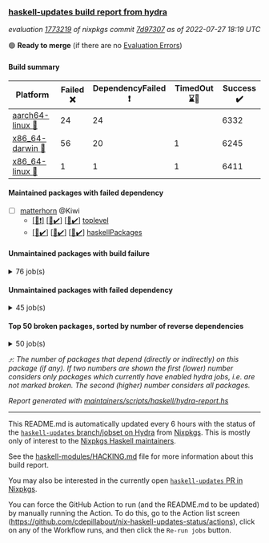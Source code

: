 ### [haskell-updates build report from hydra](https://hydra.nixos.org/jobset/nixpkgs/haskell-updates)
*evaluation [1773219](https://hydra.nixos.org/eval/1773219) of nixpkgs commit [7d97307](https://github.com/NixOS/nixpkgs/commits/7d9730733f8258d430372f41565c4cf49648fd03) as of 2022-07-27 18:19 UTC*

:green_circle: **Ready to merge** (if there are no [Evaluation Errors](https://hydra.nixos.org/jobset/nixpkgs/haskell-updates))

#### Build summary

 | Platform | Failed :x: | DependencyFailed :heavy_exclamation_mark: | TimedOut :hourglass::no_entry_sign: | Success :heavy_check_mark: | 
 | --- | --- | --- | --- | --- | 
 | [aarch64-linux :iphone:](https://hydra.nixos.org/eval/1773219?filter=.aarch64-linux) | 24 | 24 |  | 6332 | 
 | [x86_64-darwin :apple:](https://hydra.nixos.org/eval/1773219?filter=.x86_64-darwin) | 56 | 20 | 1 | 6245 | 
 | [x86_64-linux :penguin:](https://hydra.nixos.org/eval/1773219?filter=.x86_64-linux) | 1 | 1 | 1 | 6411 | 
#### Maintained packages with failed dependency
- [ ] [matterhorn](https://hydra.nixos.org/eval/1773219?filter=matterhorn) @Kiwi
  - [[:iphone::heavy_exclamation_mark:]](https://hydra.nixos.org/build/185254649) [[:apple::heavy_check_mark:]](https://hydra.nixos.org/build/185253711) [[:penguin::heavy_check_mark:]](https://hydra.nixos.org/build/185256223) [toplevel](https://hydra.nixos.org/eval/1773219?filter=matterhorn)
  - [[:iphone::heavy_check_mark:]](https://hydra.nixos.org/build/185255685) [[:apple::heavy_check_mark:]](https://hydra.nixos.org/build/185254400) [[:penguin::heavy_check_mark:]](https://hydra.nixos.org/build/185250543) [haskellPackages](https://hydra.nixos.org/eval/1773219?filter=haskellPackages.matterhorn)
#### Unmaintained packages with build failure
<details><summary>76 job(s) </summary>

- [ ] [[:iphone::heavy_check_mark:]](https://hydra.nixos.org/build/185258173) [[:apple::x:]](https://hydra.nixos.org/build/185250400) [[:penguin::heavy_check_mark:]](https://hydra.nixos.org/build/185250533) [haskellPackages.di-core](https://hydra.nixos.org/eval/1773219?filter=haskellPackages.di-core)  :arrow_heading_up: 8 | 11
- [ ] [[:iphone::x:]](https://hydra.nixos.org/build/185247164) [[:apple::heavy_check_mark:]](https://hydra.nixos.org/build/185253077) [[:penguin::heavy_check_mark:]](https://hydra.nixos.org/build/185248355) [haskellPackages.OrderedBits](https://hydra.nixos.org/eval/1773219?filter=haskellPackages.OrderedBits)  :arrow_heading_up: 5 | 36
- [ ] [[:iphone::heavy_check_mark:]](https://hydra.nixos.org/build/185253497) [[:apple::x:]](https://hydra.nixos.org/build/185254042) [[:penguin::heavy_check_mark:]](https://hydra.nixos.org/build/185247890) [haskellPackages.zip](https://hydra.nixos.org/eval/1773219?filter=haskellPackages.zip)  :arrow_heading_up: 5 | 11
- [ ] [[:iphone::x:]](https://hydra.nixos.org/build/185257501) [[:apple::heavy_check_mark:]](https://hydra.nixos.org/build/185250004) [[:penguin::heavy_check_mark:]](https://hydra.nixos.org/build/185249788) [haskellPackages.hw-json-simd](https://hydra.nixos.org/eval/1773219?filter=haskellPackages.hw-json-simd)  :arrow_heading_up: 2 | 8
- [ ] [[:iphone::x:]](https://hydra.nixos.org/build/185250766) [[:apple::heavy_check_mark:]](https://hydra.nixos.org/build/185248574) [[:penguin::heavy_check_mark:]](https://hydra.nixos.org/build/185258575) [haskellPackages.hw-simd](https://hydra.nixos.org/eval/1773219?filter=haskellPackages.hw-simd)  :arrow_heading_up: 2 | 8
- [ ] [[:iphone::x:]](https://hydra.nixos.org/build/185249938) [[:apple::heavy_check_mark:]](https://hydra.nixos.org/build/185256330) [[:penguin::heavy_check_mark:]](https://hydra.nixos.org/build/185257304) [haskellPackages.quic](https://hydra.nixos.org/eval/1773219?filter=haskellPackages.quic)  :arrow_heading_up: 2 | 2
- [ ] [[:iphone::x:]](https://hydra.nixos.org/build/184535218) [[:apple::heavy_check_mark:]](https://hydra.nixos.org/build/184521799) [[:penguin::heavy_check_mark:]](https://hydra.nixos.org/build/184536111) [haskellPackages.freetype2](https://hydra.nixos.org/eval/1773219?filter=haskellPackages.freetype2)  :arrow_heading_up: 1 | 8
- [ ] [[:iphone::x:]](https://hydra.nixos.org/build/184520983) [[:apple::heavy_check_mark:]](https://hydra.nixos.org/build/184526911) [[:penguin::heavy_check_mark:]](https://hydra.nixos.org/build/184534592) [haskellPackages.long-double](https://hydra.nixos.org/eval/1773219?filter=haskellPackages.long-double)  :arrow_heading_up: 1 | 2
- [ ] [[:iphone::x:]](https://hydra.nixos.org/build/184535658) [[:apple::x:]](https://hydra.nixos.org/build/184524859) [[:penguin::heavy_check_mark:]](https://hydra.nixos.org/build/184518152) [haskellPackages.easytensor](https://hydra.nixos.org/eval/1773219?filter=haskellPackages.easytensor)  :arrow_heading_up: 1 | 1
- [ ] [[:iphone::x:]](https://hydra.nixos.org/build/184527064) [[:apple::heavy_check_mark:]](https://hydra.nixos.org/build/184520065) [[:penguin::heavy_check_mark:]](https://hydra.nixos.org/build/184535245) [haskellPackages.nlopt-haskell](https://hydra.nixos.org/eval/1773219?filter=haskellPackages.nlopt-haskell)  :arrow_heading_up: 1 | 1
- [ ] [[:iphone::x:]](https://hydra.nixos.org/build/185255285) [[:apple::heavy_check_mark:]](https://hydra.nixos.org/build/185252895) [[:penguin::heavy_check_mark:]](https://hydra.nixos.org/build/185251609) [haskellPackages.swisstable](https://hydra.nixos.org/eval/1773219?filter=haskellPackages.swisstable)  :arrow_heading_up: 1 | 1
- [ ] [[:iphone::x:]](https://hydra.nixos.org/build/184530498) [[:apple::heavy_check_mark:]](https://hydra.nixos.org/build/184529627) [[:penguin::heavy_check_mark:]](https://hydra.nixos.org/build/184517810) [haskellPackages.unicode-properties](https://hydra.nixos.org/eval/1773219?filter=haskellPackages.unicode-properties)  :arrow_heading_up: 1 | 1
- [ ] [[:iphone::x:]](https://hydra.nixos.org/build/185291504) [[:apple::x:]](https://hydra.nixos.org/build/185291519) [[:penguin::x:]](https://hydra.nixos.org/build/185291506) [haskellPackages.uniform-fileio](https://hydra.nixos.org/eval/1773219?filter=haskellPackages.uniform-fileio)  :arrow_heading_up: 1 | 1
- [ ] [[:iphone::x:]](https://hydra.nixos.org/build/185253061) [[:apple::heavy_check_mark:]](https://hydra.nixos.org/build/185254809) [[:penguin::heavy_check_mark:]](https://hydra.nixos.org/build/185253856) [haskellPackages.flatparse](https://hydra.nixos.org/eval/1773219?filter=haskellPackages.flatparse)  :arrow_heading_up: 0 | 7
- [ ] [[:iphone::heavy_check_mark:]](https://hydra.nixos.org/build/185255329) [[:apple::x:]](https://hydra.nixos.org/build/185256266) [[:penguin::heavy_check_mark:]](https://hydra.nixos.org/build/185248962) [haskellPackages.PyF](https://hydra.nixos.org/eval/1773219?filter=haskellPackages.PyF)  :arrow_heading_up: 0 | 4
- [ ] [[:iphone::heavy_check_mark:]](https://hydra.nixos.org/build/184526463) [[:apple::x:]](https://hydra.nixos.org/build/184527023) [[:penguin::heavy_check_mark:]](https://hydra.nixos.org/build/184536697) [haskellPackages.hmidi](https://hydra.nixos.org/eval/1773219?filter=haskellPackages.hmidi)  :arrow_heading_up: 0 | 4
- [ ] [[:iphone::heavy_check_mark:]](https://hydra.nixos.org/build/185248212) [[:apple::x:]](https://hydra.nixos.org/build/185251486) [[:penguin::heavy_check_mark:]](https://hydra.nixos.org/build/185253870) [haskellPackages.posix-socket](https://hydra.nixos.org/eval/1773219?filter=haskellPackages.posix-socket)  :arrow_heading_up: 0 | 2
- [ ] [[:iphone::heavy_check_mark:]](https://hydra.nixos.org/build/185258627) [[:apple::x:]](https://hydra.nixos.org/build/185253095) [[:penguin::heavy_check_mark:]](https://hydra.nixos.org/build/185247696) [haskellPackages.gi-gdkx11](https://hydra.nixos.org/eval/1773219?filter=haskellPackages.gi-gdkx11)  :arrow_heading_up: 0 | 1
- [ ] [[:iphone::heavy_check_mark:]](https://hydra.nixos.org/build/184533916) [[:apple::x:]](https://hydra.nixos.org/build/184523994) [[:penguin::heavy_check_mark:]](https://hydra.nixos.org/build/184534723) [haskellPackages.hamid](https://hydra.nixos.org/eval/1773219?filter=haskellPackages.hamid)  :arrow_heading_up: 0 | 1
- [ ] [[:iphone::heavy_check_mark:]](https://hydra.nixos.org/build/185255639) [[:apple::x:]](https://hydra.nixos.org/build/185249030) [[:penguin::heavy_check_mark:]](https://hydra.nixos.org/build/185256791) [haskellPackages.hmatrix-morpheus](https://hydra.nixos.org/eval/1773219?filter=haskellPackages.hmatrix-morpheus)  :arrow_heading_up: 0 | 1
- [ ] [[:iphone::heavy_check_mark:]](https://hydra.nixos.org/build/184523006) [[:apple::x:]](https://hydra.nixos.org/build/184528416) [[:penguin::heavy_check_mark:]](https://hydra.nixos.org/build/184535495) [haskellPackages.huckleberry](https://hydra.nixos.org/eval/1773219?filter=haskellPackages.huckleberry)  :arrow_heading_up: 0 | 1
- [ ] [[:iphone::heavy_check_mark:]](https://hydra.nixos.org/build/184522410) [[:apple::x:]](https://hydra.nixos.org/build/184522125) [[:penguin::heavy_check_mark:]](https://hydra.nixos.org/build/184531242) [haskellPackages.openal-ffi](https://hydra.nixos.org/eval/1773219?filter=haskellPackages.openal-ffi)  :arrow_heading_up: 0 | 1
- [ ] [[:iphone::x:]](https://hydra.nixos.org/build/184521292) [[:apple::heavy_check_mark:]](https://hydra.nixos.org/build/184524400) [[:penguin::heavy_check_mark:]](https://hydra.nixos.org/build/184525263) [haskellPackages.picosat](https://hydra.nixos.org/eval/1773219?filter=haskellPackages.picosat)  :arrow_heading_up: 0 | 1
- [ ] [[:iphone::heavy_check_mark:]](https://hydra.nixos.org/build/184526493) [[:apple::x:]](https://hydra.nixos.org/build/184519127) [[:penguin::heavy_check_mark:]](https://hydra.nixos.org/build/184528507) [haskellPackages.select](https://hydra.nixos.org/eval/1773219?filter=haskellPackages.select)  :arrow_heading_up: 0 | 1
- [ ] [[:iphone::heavy_check_mark:]](https://hydra.nixos.org/build/185258291) [[:apple::x:]](https://hydra.nixos.org/build/185251696) [[:penguin::heavy_check_mark:]](https://hydra.nixos.org/build/185248711) [haskellPackages.sysinfo](https://hydra.nixos.org/eval/1773219?filter=haskellPackages.sysinfo)  :arrow_heading_up: 0 | 1
- [ ] [[:iphone::heavy_check_mark:]](https://hydra.nixos.org/build/185256097) [[:apple::x:]](https://hydra.nixos.org/build/185248859) [[:penguin::heavy_check_mark:]](https://hydra.nixos.org/build/185255230) [haskellPackages.FractalArt](https://hydra.nixos.org/eval/1773219?filter=haskellPackages.FractalArt) 
- [ ] [[:iphone::x:]](https://hydra.nixos.org/build/184525037) [[:apple::heavy_check_mark:]](https://hydra.nixos.org/build/184528211) [[:penguin::heavy_check_mark:]](https://hydra.nixos.org/build/184521784) [haskellPackages.HsASA](https://hydra.nixos.org/eval/1773219?filter=haskellPackages.HsASA) 
- [ ] [[:iphone::x:]](https://hydra.nixos.org/build/185251985) [[:apple::heavy_check_mark:]](https://hydra.nixos.org/build/185255950) [[:penguin::heavy_check_mark:]](https://hydra.nixos.org/build/185254899) [haskellPackages.astro](https://hydra.nixos.org/eval/1773219?filter=haskellPackages.astro) 
- [ ] [[:iphone::x:]](https://hydra.nixos.org/build/185258917) [[:apple::heavy_exclamation_mark:]](https://hydra.nixos.org/build/185256062) [[:penguin::heavy_check_mark:]](https://hydra.nixos.org/build/185250250) [haskellPackages.broadcast-chan-conduit](https://hydra.nixos.org/eval/1773219?filter=haskellPackages.broadcast-chan-conduit) 
- [ ] [[:iphone::heavy_check_mark:]](https://hydra.nixos.org/build/185254831) [[:apple::x:]](https://hydra.nixos.org/build/185257923) [[:penguin::heavy_check_mark:]](https://hydra.nixos.org/build/185254667) [haskellPackages.broadcast-chan-tests](https://hydra.nixos.org/eval/1773219?filter=haskellPackages.broadcast-chan-tests) 
- [ ] [[:iphone::heavy_check_mark:]](https://hydra.nixos.org/build/185252799) [[:apple::x:]](https://hydra.nixos.org/build/185255602) [[:penguin::heavy_check_mark:]](https://hydra.nixos.org/build/185251080) [haskellPackages.chiphunk](https://hydra.nixos.org/eval/1773219?filter=haskellPackages.chiphunk) 
- [ ] [[:iphone::x:]](https://hydra.nixos.org/build/185249468) [[:apple::heavy_check_mark:]](https://hydra.nixos.org/build/185256432) [[:penguin::heavy_check_mark:]](https://hydra.nixos.org/build/185258932) [haskellPackages.comfort-fftw](https://hydra.nixos.org/eval/1773219?filter=haskellPackages.comfort-fftw) 
- [ ] [[:iphone::heavy_check_mark:]](https://hydra.nixos.org/build/184519552) [[:apple::x:]](https://hydra.nixos.org/build/184534865) [[:penguin::heavy_check_mark:]](https://hydra.nixos.org/build/184534271) [haskellPackages.diskhash](https://hydra.nixos.org/eval/1773219?filter=haskellPackages.diskhash) 
- [ ] [[:iphone::heavy_check_mark:]](https://hydra.nixos.org/build/185250057) [[:apple::x:]](https://hydra.nixos.org/build/185256761) [[:penguin::heavy_check_mark:]](https://hydra.nixos.org/build/185250797) [haskellPackages.epub-tools](https://hydra.nixos.org/eval/1773219?filter=haskellPackages.epub-tools) 
- [ ] [[:iphone::heavy_check_mark:]](https://hydra.nixos.org/build/184529758) [[:apple::x:]](https://hydra.nixos.org/build/184534759) [[:penguin::heavy_check_mark:]](https://hydra.nixos.org/build/184535503) [haskellPackages.fudgets](https://hydra.nixos.org/eval/1773219?filter=haskellPackages.fudgets) 
- [ ] [[:iphone::heavy_check_mark:]](https://hydra.nixos.org/build/185258698) [[:apple::x:]](https://hydra.nixos.org/build/185252082) [[:penguin::heavy_check_mark:]](https://hydra.nixos.org/build/185252742) [haskellPackages.gerrit](https://hydra.nixos.org/eval/1773219?filter=haskellPackages.gerrit) 
- [ ] [[:iphone::heavy_check_mark:]](https://hydra.nixos.org/build/184524077) [[:apple::x:]](https://hydra.nixos.org/build/184525167) [[:penguin::heavy_check_mark:]](https://hydra.nixos.org/build/184527915) [haskellPackages.ghc-gc-hook](https://hydra.nixos.org/eval/1773219?filter=haskellPackages.ghc-gc-hook) 
- [ ] [[:apple::x:]](https://hydra.nixos.org/build/185249960) [haskellPackages.gi-gtkosxapplication](https://hydra.nixos.org/eval/1773219?filter=haskellPackages.gi-gtkosxapplication) 
- [ ] [[:iphone::x:]](https://hydra.nixos.org/build/185244223) [[:penguin::heavy_check_mark:]](https://hydra.nixos.org/build/185244220) [haskellPackages.gnome-keyring](https://hydra.nixos.org/eval/1773219?filter=haskellPackages.gnome-keyring) 
- [ ] [[:apple::x:]](https://hydra.nixos.org/build/184527085) [haskellPackages.gtk-mac-integration](https://hydra.nixos.org/eval/1773219?filter=haskellPackages.gtk-mac-integration) 
- [ ] [[:iphone::heavy_check_mark:]](https://hydra.nixos.org/build/185258692) [[:apple::x:]](https://hydra.nixos.org/build/184529366) [[:penguin::heavy_check_mark:]](https://hydra.nixos.org/build/185247492) [haskellPackages.gtk-traymanager](https://hydra.nixos.org/eval/1773219?filter=haskellPackages.gtk-traymanager) 
- [ ] [[:apple::x:]](https://hydra.nixos.org/build/184523845) [haskellPackages.gtk3-mac-integration](https://hydra.nixos.org/eval/1773219?filter=haskellPackages.gtk3-mac-integration) 
- [ ] [[:iphone::heavy_check_mark:]](https://hydra.nixos.org/build/184523214) [[:apple::x:]](https://hydra.nixos.org/build/184522521) [[:penguin::heavy_check_mark:]](https://hydra.nixos.org/build/184520671) [haskellPackages.hid](https://hydra.nixos.org/eval/1773219?filter=haskellPackages.hid) 
- [ ] [[:iphone::heavy_check_mark:]](https://hydra.nixos.org/build/185256090) [[:apple::x:]](https://hydra.nixos.org/build/185248769) [[:penguin::heavy_check_mark:]](https://hydra.nixos.org/build/185250348) [haskellPackages.highlight](https://hydra.nixos.org/eval/1773219?filter=haskellPackages.highlight) 
- [ ] [[:iphone::x:]](https://hydra.nixos.org/build/185247424) [[:apple::x:]](https://hydra.nixos.org/build/185249142) [[:penguin::heavy_check_mark:]](https://hydra.nixos.org/build/185258886) [haskellPackages.hinotify-conduit](https://hydra.nixos.org/eval/1773219?filter=haskellPackages.hinotify-conduit) 
- [ ] [[:iphone::heavy_check_mark:]](https://hydra.nixos.org/build/185248777) [[:apple::x:]](https://hydra.nixos.org/build/185258808) [[:penguin::heavy_check_mark:]](https://hydra.nixos.org/build/185250304) [haskellPackages.hssh](https://hydra.nixos.org/eval/1773219?filter=haskellPackages.hssh) 
- [ ] [[:iphone::heavy_check_mark:]](https://hydra.nixos.org/build/184535586) [[:apple::x:]](https://hydra.nixos.org/build/184525054) [[:penguin::heavy_check_mark:]](https://hydra.nixos.org/build/184530645) [haskellPackages.hsshellscript](https://hydra.nixos.org/eval/1773219?filter=haskellPackages.hsshellscript) 
- [ ] [[:iphone::heavy_check_mark:]](https://hydra.nixos.org/build/184520050) [[:apple::x:]](https://hydra.nixos.org/build/184528939) [[:penguin::heavy_check_mark:]](https://hydra.nixos.org/build/184532014) [haskellPackages.hssourceinfo](https://hydra.nixos.org/eval/1773219?filter=haskellPackages.hssourceinfo) 
- [ ] [[:iphone::heavy_check_mark:]](https://hydra.nixos.org/build/185250154) [[:apple::x:]](https://hydra.nixos.org/build/185258157) [[:penguin::heavy_check_mark:]](https://hydra.nixos.org/build/185256339) [haskellPackages.interprocess](https://hydra.nixos.org/eval/1773219?filter=haskellPackages.interprocess) 
- [ ] [[:iphone::heavy_check_mark:]](https://hydra.nixos.org/build/185254822) [[:apple::x:]](https://hydra.nixos.org/build/185251205) [[:penguin::heavy_check_mark:]](https://hydra.nixos.org/build/185256303) [haskellPackages.ipcvar](https://hydra.nixos.org/eval/1773219?filter=haskellPackages.ipcvar) 
- [ ] [[:iphone::x:]](https://hydra.nixos.org/build/185254203) [[:apple::heavy_check_mark:]](https://hydra.nixos.org/build/185256732) [[:penguin::heavy_check_mark:]](https://hydra.nixos.org/build/185251905) [haskellPackages.jammittools](https://hydra.nixos.org/eval/1773219?filter=haskellPackages.jammittools) 
- [ ] [[:apple::x:]](https://hydra.nixos.org/build/184528755) [haskellPackages.kqueue](https://hydra.nixos.org/eval/1773219?filter=haskellPackages.kqueue) 
- [ ] [[:iphone::heavy_check_mark:]](https://hydra.nixos.org/build/185257833) [[:apple::x:]](https://hydra.nixos.org/build/185248425) [[:penguin::heavy_check_mark:]](https://hydra.nixos.org/build/185254240) [haskellPackages.leveldb-haskell-fork](https://hydra.nixos.org/eval/1773219?filter=haskellPackages.leveldb-haskell-fork) 
- [ ] [[:iphone::heavy_check_mark:]](https://hydra.nixos.org/build/184525385) [[:apple::x:]](https://hydra.nixos.org/build/184529277) [[:penguin::heavy_check_mark:]](https://hydra.nixos.org/build/184536532) [haskellPackages.linux-framebuffer](https://hydra.nixos.org/eval/1773219?filter=haskellPackages.linux-framebuffer) 
- [ ] [[:iphone::heavy_check_mark:]](https://hydra.nixos.org/build/185256202) [[:apple::x:]](https://hydra.nixos.org/build/185251800) [[:penguin::heavy_check_mark:]](https://hydra.nixos.org/build/185256217) [haskellPackages.mediawiki2latex](https://hydra.nixos.org/eval/1773219?filter=haskellPackages.mediawiki2latex) 
- [ ] [[:iphone::heavy_check_mark:]](https://hydra.nixos.org/build/184530854) [[:apple::x:]](https://hydra.nixos.org/build/184531427) [[:penguin::heavy_check_mark:]](https://hydra.nixos.org/build/184518055) [haskellPackages.memfd](https://hydra.nixos.org/eval/1773219?filter=haskellPackages.memfd) 
- [ ] [[:iphone::heavy_check_mark:]](https://hydra.nixos.org/build/184524879) [[:apple::x:]](https://hydra.nixos.org/build/184526652) [[:penguin::heavy_check_mark:]](https://hydra.nixos.org/build/184526003) [haskellPackages.mercury-api](https://hydra.nixos.org/eval/1773219?filter=haskellPackages.mercury-api) 
- [ ] [[:iphone::heavy_check_mark:]](https://hydra.nixos.org/build/184518065) [[:apple::x:]](https://hydra.nixos.org/build/184526984) [[:penguin::heavy_check_mark:]](https://hydra.nixos.org/build/184518350) [haskellPackages.nano-cryptr](https://hydra.nixos.org/eval/1773219?filter=haskellPackages.nano-cryptr) 
- [ ] [[:iphone::heavy_check_mark:]](https://hydra.nixos.org/build/185291637) [[:apple::x:]](https://hydra.nixos.org/build/185291773) [[:penguin::heavy_check_mark:]](https://hydra.nixos.org/build/185291784) [haskellPackages.persistent-pagination](https://hydra.nixos.org/eval/1773219?filter=haskellPackages.persistent-pagination) 
- [ ] [[:iphone::heavy_check_mark:]](https://hydra.nixos.org/build/185256388) [[:apple::x:]](https://hydra.nixos.org/build/185253357) [[:penguin::heavy_check_mark:]](https://hydra.nixos.org/build/185254037) [haskellPackages.phatsort](https://hydra.nixos.org/eval/1773219?filter=haskellPackages.phatsort) 
- [ ] [[:iphone::heavy_check_mark:]](https://hydra.nixos.org/build/185251566) [[:apple::x:]](https://hydra.nixos.org/build/185258028) [[:penguin::heavy_check_mark:]](https://hydra.nixos.org/build/185247135) [haskellPackages.ping-wrapper](https://hydra.nixos.org/eval/1773219?filter=haskellPackages.ping-wrapper) 
- [ ] [[:iphone::heavy_check_mark:]](https://hydra.nixos.org/build/185250202) [[:apple::x:]](https://hydra.nixos.org/build/185254073) [[:penguin::heavy_check_mark:]](https://hydra.nixos.org/build/185256265) [haskellPackages.posix-timer](https://hydra.nixos.org/eval/1773219?filter=haskellPackages.posix-timer) 
- [ ] [[:iphone::heavy_check_mark:]](https://hydra.nixos.org/build/185255388) [[:apple::x:]](https://hydra.nixos.org/build/185257556) [[:penguin::heavy_check_mark:]](https://hydra.nixos.org/build/185255251) [haskellPackages.pthread](https://hydra.nixos.org/eval/1773219?filter=haskellPackages.pthread) 
- [ ] [[:iphone::heavy_check_mark:]](https://hydra.nixos.org/build/185248522) [[:apple::x:]](https://hydra.nixos.org/build/185254852) [[:penguin::heavy_check_mark:]](https://hydra.nixos.org/build/185248985) [haskellPackages.reserve](https://hydra.nixos.org/eval/1773219?filter=haskellPackages.reserve) 
- [ ] [[:iphone::x:]](https://hydra.nixos.org/build/184522922) [[:apple::heavy_check_mark:]](https://hydra.nixos.org/build/184532702) [[:penguin::heavy_check_mark:]](https://hydra.nixos.org/build/184530166) [haskellPackages.risc386](https://hydra.nixos.org/eval/1773219?filter=haskellPackages.risc386) 
- [ ] [[:iphone::heavy_check_mark:]](https://hydra.nixos.org/build/184527238) [[:apple::x:]](https://hydra.nixos.org/build/184534038) [[:penguin::heavy_check_mark:]](https://hydra.nixos.org/build/184524225) [haskellPackages.sfml-audio](https://hydra.nixos.org/eval/1773219?filter=haskellPackages.sfml-audio) 
- [ ] [[:iphone::heavy_check_mark:]](https://hydra.nixos.org/build/184525803) [[:apple::x:]](https://hydra.nixos.org/build/184521262) [[:penguin::heavy_check_mark:]](https://hydra.nixos.org/build/184527151) [haskellPackages.shared-memory](https://hydra.nixos.org/eval/1773219?filter=haskellPackages.shared-memory) 
- [ ] [[:iphone::heavy_check_mark:]](https://hydra.nixos.org/build/185258904) [[:apple::x:]](https://hydra.nixos.org/build/185250080) [[:penguin::heavy_check_mark:]](https://hydra.nixos.org/build/185248897) [haskellPackages.skews](https://hydra.nixos.org/eval/1773219?filter=haskellPackages.skews) 
- [ ] [[:iphone::x:]](https://hydra.nixos.org/build/185252598) [[:apple::x:]](https://hydra.nixos.org/build/185249516) [[:penguin::heavy_check_mark:]](https://hydra.nixos.org/build/185252965) [haskellPackages.slugify](https://hydra.nixos.org/eval/1773219?filter=haskellPackages.slugify) 
- [ ] [[:iphone::heavy_check_mark:]](https://hydra.nixos.org/build/185253379) [[:apple::x:]](https://hydra.nixos.org/build/185248288) [[:penguin::heavy_check_mark:]](https://hydra.nixos.org/build/185250594) [haskellPackages.tailfile-hinotify](https://hydra.nixos.org/eval/1773219?filter=haskellPackages.tailfile-hinotify) 
- [ ] [[:iphone::x:]](https://hydra.nixos.org/build/184531197) [[:apple::heavy_check_mark:]](https://hydra.nixos.org/build/184534864) [[:penguin::heavy_check_mark:]](https://hydra.nixos.org/build/184526408) [haskellPackages.wiringPi](https://hydra.nixos.org/eval/1773219?filter=haskellPackages.wiringPi) 
- [ ] [[:iphone::x:]](https://hydra.nixos.org/build/184527192) [[:apple::heavy_check_mark:]](https://hydra.nixos.org/build/184531680) [[:penguin::heavy_check_mark:]](https://hydra.nixos.org/build/184523416) [haskellPackages.x86-64bit](https://hydra.nixos.org/eval/1773219?filter=haskellPackages.x86-64bit) 
- [ ] [[:iphone::heavy_check_mark:]](https://hydra.nixos.org/build/184531459) [[:apple::x:]](https://hydra.nixos.org/build/184532712) [[:penguin::heavy_check_mark:]](https://hydra.nixos.org/build/184517882) [haskellPackages.xmonad-utils](https://hydra.nixos.org/eval/1773219?filter=haskellPackages.xmonad-utils) 
- [ ] [[:iphone::heavy_check_mark:]](https://hydra.nixos.org/build/184522751) [[:apple::x:]](https://hydra.nixos.org/build/184527292) [[:penguin::heavy_check_mark:]](https://hydra.nixos.org/build/184533651) [haskellPackages.yoga](https://hydra.nixos.org/eval/1773219?filter=haskellPackages.yoga) 
- [ ] [[:iphone::heavy_check_mark:]](https://hydra.nixos.org/build/184530633) [[:apple::x:]](https://hydra.nixos.org/build/184536369) [[:penguin::heavy_check_mark:]](https://hydra.nixos.org/build/184530896) [haskellPackages.zot](https://hydra.nixos.org/eval/1773219?filter=haskellPackages.zot) 
- [ ] [[:iphone::heavy_check_mark:]](https://hydra.nixos.org/build/184525620) [[:apple::x:]](https://hydra.nixos.org/build/184525778) [[:penguin::heavy_check_mark:]](https://hydra.nixos.org/build/184536251) [haskellPackages.zxcvbn-c](https://hydra.nixos.org/eval/1773219?filter=haskellPackages.zxcvbn-c) 
</details>

#### Unmaintained packages with failed dependency
<details><summary>45 job(s) </summary>

- [ ] [[:iphone::heavy_check_mark:]](https://hydra.nixos.org/build/185255290) [[:apple::heavy_exclamation_mark:]](https://hydra.nixos.org/build/185254862) [[:penguin::heavy_check_mark:]](https://hydra.nixos.org/build/185257743) [haskellPackages.di-handle](https://hydra.nixos.org/eval/1773219?filter=haskellPackages.di-handle)  :arrow_heading_up: 6 | 9
- [ ] [[:iphone::heavy_check_mark:]](https://hydra.nixos.org/build/185250544) [[:apple::heavy_exclamation_mark:]](https://hydra.nixos.org/build/185257630) [[:penguin::heavy_check_mark:]](https://hydra.nixos.org/build/185249253) [haskellPackages.di-monad](https://hydra.nixos.org/eval/1773219?filter=haskellPackages.di-monad)  :arrow_heading_up: 6 | 9
- [ ] [[:iphone::heavy_check_mark:]](https://hydra.nixos.org/build/185250601) [[:apple::heavy_exclamation_mark:]](https://hydra.nixos.org/build/185257081) [[:penguin::heavy_check_mark:]](https://hydra.nixos.org/build/185256283) [haskellPackages.di-df1](https://hydra.nixos.org/eval/1773219?filter=haskellPackages.di-df1)  :arrow_heading_up: 5 | 8
- [ ] [[:iphone::heavy_exclamation_mark:]](https://hydra.nixos.org/build/185255163) [[:apple::heavy_check_mark:]](https://hydra.nixos.org/build/185247089) [[:penguin::heavy_check_mark:]](https://hydra.nixos.org/build/185250537) [haskellPackages.PrimitiveArray](https://hydra.nixos.org/eval/1773219?filter=haskellPackages.PrimitiveArray)  :arrow_heading_up: 4 | 35
- [ ] [[:iphone::heavy_check_mark:]](https://hydra.nixos.org/build/185248885) [[:apple::heavy_exclamation_mark:]](https://hydra.nixos.org/build/185253645) [[:penguin::heavy_check_mark:]](https://hydra.nixos.org/build/185247788) [haskellPackages.xlsx](https://hydra.nixos.org/eval/1773219?filter=haskellPackages.xlsx)  :arrow_heading_up: 4 | 6
- [ ] [[:iphone::heavy_exclamation_mark:]](https://hydra.nixos.org/build/185250135) [[:apple::heavy_check_mark:]](https://hydra.nixos.org/build/185255265) [[:penguin::heavy_check_mark:]](https://hydra.nixos.org/build/185256110) [haskellPackages.BiobaseTypes](https://hydra.nixos.org/eval/1773219?filter=haskellPackages.BiobaseTypes)  :arrow_heading_up: 3 | 21
- [ ] [[:iphone::heavy_check_mark:]](https://hydra.nixos.org/build/185258555) [[:apple::heavy_exclamation_mark:]](https://hydra.nixos.org/build/185252143) [[:penguin::heavy_check_mark:]](https://hydra.nixos.org/build/185256006) [haskellPackages.cointracking-imports](https://hydra.nixos.org/eval/1773219?filter=haskellPackages.cointracking-imports)  :arrow_heading_up: 2 | 2
- [ ] [[:iphone::heavy_exclamation_mark:]](https://hydra.nixos.org/build/185252869) [[:apple::heavy_check_mark:]](https://hydra.nixos.org/build/185251576) [[:penguin::heavy_check_mark:]](https://hydra.nixos.org/build/185257567) [haskellPackages.BiobaseENA](https://hydra.nixos.org/eval/1773219?filter=haskellPackages.BiobaseENA)  :arrow_heading_up: 1 | 18
- [ ] [[:iphone::heavy_check_mark:]](https://hydra.nixos.org/build/185255561) [[:apple::heavy_exclamation_mark:]](https://hydra.nixos.org/build/185251234) [[:penguin::heavy_check_mark:]](https://hydra.nixos.org/build/185256390) [haskellPackages.di-polysemy](https://hydra.nixos.org/eval/1773219?filter=haskellPackages.di-polysemy)  :arrow_heading_up: 1 | 4
- [ ] [hoogle](https://hydra.nixos.org/eval/1773219?filter=hoogle)  :arrow_heading_up: 1 | 3
  - [[:iphone::heavy_check_mark:]](https://hydra.nixos.org/build/185254179) [[:apple::heavy_check_mark:]](https://hydra.nixos.org/build/185256280) [[:penguin::heavy_check_mark:]](https://hydra.nixos.org/build/185251173) [haskell.packages.ghc8107](https://hydra.nixos.org/eval/1773219?filter=haskell.packages.ghc8107.hoogle)
  - [[:iphone::heavy_check_mark:]](https://hydra.nixos.org/build/185247211) [[:apple::heavy_check_mark:]](https://hydra.nixos.org/build/185250835) [[:penguin::heavy_check_mark:]](https://hydra.nixos.org/build/185253000) [haskell.packages.ghc884](https://hydra.nixos.org/eval/1773219?filter=haskell.packages.ghc884.hoogle)
  - [[:iphone::heavy_check_mark:]](https://hydra.nixos.org/build/185249678) [[:apple::heavy_check_mark:]](https://hydra.nixos.org/build/185251505) [[:penguin::heavy_check_mark:]](https://hydra.nixos.org/build/185254983) [haskell.packages.ghc902](https://hydra.nixos.org/eval/1773219?filter=haskell.packages.ghc902.hoogle)
  - [[:iphone::heavy_exclamation_mark:]](https://hydra.nixos.org/build/185257821) [[:apple::heavy_check_mark:]](https://hydra.nixos.org/build/185256005) [[:penguin::heavy_check_mark:]](https://hydra.nixos.org/build/185255473) [haskell.packages.ghc923](https://hydra.nixos.org/eval/1773219?filter=haskell.packages.ghc923.hoogle)
  - [[:iphone::heavy_check_mark:]](https://hydra.nixos.org/build/185258544) [[:apple::heavy_check_mark:]](https://hydra.nixos.org/build/185248563) [[:penguin::heavy_check_mark:]](https://hydra.nixos.org/build/185250487) [haskellPackages](https://hydra.nixos.org/eval/1773219?filter=haskellPackages.hoogle)
- [ ] [[:iphone::heavy_exclamation_mark:]](https://hydra.nixos.org/build/185255614) [[:apple::heavy_check_mark:]](https://hydra.nixos.org/build/185251482) [[:penguin::heavy_check_mark:]](https://hydra.nixos.org/build/185252107) [haskellPackages.http3](https://hydra.nixos.org/eval/1773219?filter=haskellPackages.http3)  :arrow_heading_up: 1 | 1
- [ ] [[:iphone::heavy_check_mark:]](https://hydra.nixos.org/build/185252484) [[:apple::heavy_exclamation_mark:]](https://hydra.nixos.org/build/185257201) [[:penguin::heavy_check_mark:]](https://hydra.nixos.org/build/185254417) [haskellPackages.moto](https://hydra.nixos.org/eval/1773219?filter=haskellPackages.moto)  :arrow_heading_up: 1 | 1
- [ ] [[:iphone::heavy_check_mark:]](https://hydra.nixos.org/build/185251589) [[:apple::heavy_exclamation_mark:]](https://hydra.nixos.org/build/185251730) [[:penguin::heavy_check_mark:]](https://hydra.nixos.org/build/185257079) [haskellPackages.wss-client](https://hydra.nixos.org/eval/1773219?filter=haskellPackages.wss-client)  :arrow_heading_up: 1 | 1
- [ ] [[:iphone::heavy_exclamation_mark:]](https://hydra.nixos.org/build/185255360) [[:apple::heavy_check_mark:]](https://hydra.nixos.org/build/185256561) [[:penguin::heavy_check_mark:]](https://hydra.nixos.org/build/185253617) [haskellPackages.BiobaseXNA](https://hydra.nixos.org/eval/1773219?filter=haskellPackages.BiobaseXNA)  :arrow_heading_up: 0 | 17
- [ ] [[:iphone::heavy_exclamation_mark:]](https://hydra.nixos.org/build/185257124) [[:apple::heavy_check_mark:]](https://hydra.nixos.org/build/185258197) [[:penguin::heavy_check_mark:]](https://hydra.nixos.org/build/185248833) [haskellPackages.hw-json-standard-cursor](https://hydra.nixos.org/eval/1773219?filter=haskellPackages.hw-json-standard-cursor)  :arrow_heading_up: 0 | 6
- [ ] [[:iphone::heavy_exclamation_mark:]](https://hydra.nixos.org/build/185252191) [[:apple::heavy_check_mark:]](https://hydra.nixos.org/build/185248229) [[:penguin::heavy_check_mark:]](https://hydra.nixos.org/build/185252837) [haskellPackages.hw-json-simple-cursor](https://hydra.nixos.org/eval/1773219?filter=haskellPackages.hw-json-simple-cursor)  :arrow_heading_up: 0 | 4
- [ ] [[:iphone::heavy_exclamation_mark:]](https://hydra.nixos.org/build/185257025) [[:apple::heavy_check_mark:]](https://hydra.nixos.org/build/185256417) [[:penguin::heavy_check_mark:]](https://hydra.nixos.org/build/185257399) [haskellPackages.BiobaseFasta](https://hydra.nixos.org/eval/1773219?filter=haskellPackages.BiobaseFasta)  :arrow_heading_up: 0 | 3
- [ ] [[:iphone::heavy_exclamation_mark:]](https://hydra.nixos.org/build/185258829) [[:apple::heavy_check_mark:]](https://hydra.nixos.org/build/185247259) [[:penguin::heavy_check_mark:]](https://hydra.nixos.org/build/185253253) [haskellPackages.hw-dsv](https://hydra.nixos.org/eval/1773219?filter=haskellPackages.hw-dsv)  :arrow_heading_up: 0 | 3
- [ ] [[:iphone::heavy_check_mark:]](https://hydra.nixos.org/build/185256689) [[:apple::heavy_exclamation_mark:]](https://hydra.nixos.org/build/185251343) [[:penguin::heavy_check_mark:]](https://hydra.nixos.org/build/185251966) [haskellPackages.di](https://hydra.nixos.org/eval/1773219?filter=haskellPackages.di)  :arrow_heading_up: 0 | 2
- [ ] [[:iphone::heavy_exclamation_mark:]](https://hydra.nixos.org/build/185248871) [[:apple::heavy_check_mark:]](https://hydra.nixos.org/build/185255444) [[:penguin::heavy_check_mark:]](https://hydra.nixos.org/build/185258645) [haskellPackages.align-audio](https://hydra.nixos.org/eval/1773219?filter=haskellPackages.align-audio) 
- [ ] [[:iphone::heavy_check_mark:]](https://hydra.nixos.org/build/185253114) [[:apple::heavy_exclamation_mark:]](https://hydra.nixos.org/build/185251202) [[:penguin::heavy_check_mark:]](https://hydra.nixos.org/build/185253667) [haskellPackages.bnb-staking-csvs](https://hydra.nixos.org/eval/1773219?filter=haskellPackages.bnb-staking-csvs) 
- [ ] [[:iphone::heavy_exclamation_mark:]](https://hydra.nixos.org/build/185252094) [[:apple::heavy_check_mark:]](https://hydra.nixos.org/build/185255740) [[:penguin::heavy_check_mark:]](https://hydra.nixos.org/build/185256813) [haskellPackages.brick_0_73](https://hydra.nixos.org/eval/1773219?filter=haskellPackages.brick_0_73) 
- [ ] [[:iphone::heavy_check_mark:]](https://hydra.nixos.org/build/185255536) [[:apple::heavy_exclamation_mark:]](https://hydra.nixos.org/build/185255771) [[:penguin::heavy_check_mark:]](https://hydra.nixos.org/build/185248031) [haskellPackages.broadcast-chan-pipes](https://hydra.nixos.org/eval/1773219?filter=haskellPackages.broadcast-chan-pipes) 
- [ ] [[:iphone::heavy_exclamation_mark:]](https://hydra.nixos.org/build/184524589) [[:apple::heavy_exclamation_mark:]](https://hydra.nixos.org/build/184527982) [[:penguin::heavy_check_mark:]](https://hydra.nixos.org/build/184524706) [haskellPackages.easytensor-vulkan](https://hydra.nixos.org/eval/1773219?filter=haskellPackages.easytensor-vulkan) 
- [ ] [[:iphone::heavy_exclamation_mark:]](https://hydra.nixos.org/build/184518098) [[:apple::heavy_check_mark:]](https://hydra.nixos.org/build/184528482) [[:penguin::heavy_check_mark:]](https://hydra.nixos.org/build/184532807) [haskellPackages.harfbuzz-pure](https://hydra.nixos.org/eval/1773219?filter=haskellPackages.harfbuzz-pure) 
- [ ] [[:iphone::heavy_exclamation_mark:]](https://hydra.nixos.org/build/185255006) [[:apple::heavy_check_mark:]](https://hydra.nixos.org/build/185247777) [[:penguin::heavy_check_mark:]](https://hydra.nixos.org/build/185256383) [haskellPackages.hmatrix-nlopt](https://hydra.nixos.org/eval/1773219?filter=haskellPackages.hmatrix-nlopt) 
- [ ] [[:iphone::heavy_exclamation_mark:]](https://hydra.nixos.org/build/185249242) [[:apple::heavy_check_mark:]](https://hydra.nixos.org/build/185247517) [[:penguin::heavy_check_mark:]](https://hydra.nixos.org/build/185251042) [haskellPackages.hs-swisstable-hashtables-class](https://hydra.nixos.org/eval/1773219?filter=haskellPackages.hs-swisstable-hashtables-class) 
- [ ] [[:iphone::heavy_exclamation_mark:]](https://hydra.nixos.org/build/185252739) [[:apple::heavy_check_mark:]](https://hydra.nixos.org/build/185252228) [[:penguin::heavy_check_mark:]](https://hydra.nixos.org/build/185247471) [haskellPackages.hw-simd-cli](https://hydra.nixos.org/eval/1773219?filter=haskellPackages.hw-simd-cli) 
- [ ] [[:iphone::heavy_exclamation_mark:]](https://hydra.nixos.org/build/184528557) [[:apple::heavy_check_mark:]](https://hydra.nixos.org/build/184520139) [[:penguin::heavy_check_mark:]](https://hydra.nixos.org/build/184521761) [haskellPackages.kmn-programming](https://hydra.nixos.org/eval/1773219?filter=haskellPackages.kmn-programming) 
- [ ] [[:iphone::heavy_check_mark:]](https://hydra.nixos.org/build/185247028) [[:apple::heavy_exclamation_mark:]](https://hydra.nixos.org/build/185252777) [[:penguin::heavy_check_mark:]](https://hydra.nixos.org/build/185249633) [haskellPackages.moto-postgresql](https://hydra.nixos.org/eval/1773219?filter=haskellPackages.moto-postgresql) 
- [ ] [[:iphone::heavy_check_mark:]](https://hydra.nixos.org/build/185258405) [[:apple::heavy_exclamation_mark:]](https://hydra.nixos.org/build/185257349) [[:penguin::hourglass::no_entry_sign:]](https://hydra.nixos.org/build/185247794) [haskellPackages.network-messagepack-rpc-websocket](https://hydra.nixos.org/eval/1773219?filter=haskellPackages.network-messagepack-rpc-websocket) 
- [ ] [[:iphone::heavy_check_mark:]](https://hydra.nixos.org/build/185257606) [[:apple::heavy_exclamation_mark:]](https://hydra.nixos.org/build/185251695) [[:penguin::heavy_check_mark:]](https://hydra.nixos.org/build/185249968) [haskellPackages.polysemy-log-di](https://hydra.nixos.org/eval/1773219?filter=haskellPackages.polysemy-log-di) 
- [ ] [[:iphone::heavy_exclamation_mark:]](https://hydra.nixos.org/build/185251259) [[:apple::heavy_check_mark:]](https://hydra.nixos.org/build/185247548) [[:penguin::heavy_check_mark:]](https://hydra.nixos.org/build/185254218) [haskellPackages.rounded-hw](https://hydra.nixos.org/eval/1773219?filter=haskellPackages.rounded-hw) 
- [ ] [[:iphone::heavy_check_mark:]](https://hydra.nixos.org/build/185252405) [[:apple::heavy_exclamation_mark:]](https://hydra.nixos.org/build/185252662) [[:penguin::heavy_check_mark:]](https://hydra.nixos.org/build/185250893) [haskellPackages.solana-staking-csvs](https://hydra.nixos.org/eval/1773219?filter=haskellPackages.solana-staking-csvs) 
- [ ] [[:iphone::heavy_exclamation_mark:]](https://hydra.nixos.org/build/185247967) [[:apple::heavy_check_mark:]](https://hydra.nixos.org/build/185256933) [[:penguin::heavy_check_mark:]](https://hydra.nixos.org/build/185249929) [haskellPackages.sound-collage](https://hydra.nixos.org/eval/1773219?filter=haskellPackages.sound-collage) 
- [ ] [[:iphone::heavy_exclamation_mark:]](https://hydra.nixos.org/build/184533837) [[:apple::heavy_check_mark:]](https://hydra.nixos.org/build/184518569) [[:penguin::heavy_check_mark:]](https://hydra.nixos.org/build/184533381) [haskellPackages.unicode-names](https://hydra.nixos.org/eval/1773219?filter=haskellPackages.unicode-names) 
- [ ] [[:iphone::heavy_exclamation_mark:]](https://hydra.nixos.org/build/185291503) [[:apple::heavy_exclamation_mark:]](https://hydra.nixos.org/build/185291507) [[:penguin::heavy_exclamation_mark:]](https://hydra.nixos.org/build/185291498) [haskellPackages.uniformBase](https://hydra.nixos.org/eval/1773219?filter=haskellPackages.uniformBase) 
- [ ] [[:iphone::heavy_exclamation_mark:]](https://hydra.nixos.org/build/185247731) [[:apple::heavy_check_mark:]](https://hydra.nixos.org/build/185252150) [[:penguin::heavy_check_mark:]](https://hydra.nixos.org/build/185253296) [haskellPackages.warp-quic](https://hydra.nixos.org/eval/1773219?filter=haskellPackages.warp-quic) 
- [ ] [[:iphone::heavy_check_mark:]](https://hydra.nixos.org/build/184522177) [[:apple::heavy_exclamation_mark:]](https://hydra.nixos.org/build/184525784) [[:penguin::heavy_check_mark:]](https://hydra.nixos.org/build/184536397) [haskellPackages.xbattbar](https://hydra.nixos.org/eval/1773219?filter=haskellPackages.xbattbar) 
- [ ] [[:iphone::heavy_check_mark:]](https://hydra.nixos.org/build/185249095) [[:apple::heavy_exclamation_mark:]](https://hydra.nixos.org/build/185256678) [[:penguin::heavy_check_mark:]](https://hydra.nixos.org/build/185257129) [haskellPackages.xlsx-tabular](https://hydra.nixos.org/eval/1773219?filter=haskellPackages.xlsx-tabular) 
</details>

#### Top 50 broken packages, sorted by number of reverse dependencies
<details><summary>50 job(s) </summary>

[amazonka-core](https://packdeps.haskellers.com/reverse/amazonka-core) :arrow_heading_up: 185  
[gogol-core](https://packdeps.haskellers.com/reverse/gogol-core) :arrow_heading_up: 184  
[haskell98](https://packdeps.haskellers.com/reverse/haskell98) :arrow_heading_up: 153  
[enumerator](https://packdeps.haskellers.com/reverse/enumerator) :arrow_heading_up: 56  
[util](https://packdeps.haskellers.com/reverse/util) :arrow_heading_up: 49  
[derive](https://packdeps.haskellers.com/reverse/derive) :arrow_heading_up: 48  
[amazonka](https://packdeps.haskellers.com/reverse/amazonka) :arrow_heading_up: 43  
[accelerate](https://packdeps.haskellers.com/reverse/accelerate) :arrow_heading_up: 42  
[parseargs](https://packdeps.haskellers.com/reverse/parseargs) :arrow_heading_up: 42  
[syb-with-class](https://packdeps.haskellers.com/reverse/syb-with-class) :arrow_heading_up: 42  
[MonadCatchIO-transformers](https://packdeps.haskellers.com/reverse/MonadCatchIO-transformers) :arrow_heading_up: 41  
[data-lens](https://packdeps.haskellers.com/reverse/data-lens) :arrow_heading_up: 33  
[rank1dynamic](https://packdeps.haskellers.com/reverse/rank1dynamic) :arrow_heading_up: 33  
[distributed-static](https://packdeps.haskellers.com/reverse/distributed-static) :arrow_heading_up: 31  
[language-ecmascript](https://packdeps.haskellers.com/reverse/language-ecmascript) :arrow_heading_up: 31  
[distributed-process](https://packdeps.haskellers.com/reverse/distributed-process) :arrow_heading_up: 30  
[ip](https://packdeps.haskellers.com/reverse/ip) :arrow_heading_up: 29  
[iteratee](https://packdeps.haskellers.com/reverse/iteratee) :arrow_heading_up: 29  
[jmacro](https://packdeps.haskellers.com/reverse/jmacro) :arrow_heading_up: 29  
[text-format](https://packdeps.haskellers.com/reverse/text-format) :arrow_heading_up: 28  
[mmsyn3](https://packdeps.haskellers.com/reverse/mmsyn3) :arrow_heading_up: 27  
[autodocodec-yaml](https://packdeps.haskellers.com/reverse/autodocodec-yaml) :arrow_heading_up: 26  
[crypto-numbers](https://packdeps.haskellers.com/reverse/crypto-numbers) :arrow_heading_up: 25  
[either-unwrap](https://packdeps.haskellers.com/reverse/either-unwrap) :arrow_heading_up: 25  
[web-routes-th](https://packdeps.haskellers.com/reverse/web-routes-th) :arrow_heading_up: 24  
[ixset-typed](https://packdeps.haskellers.com/reverse/ixset-typed) :arrow_heading_up: 23  
[sydtest](https://packdeps.haskellers.com/reverse/sydtest) :arrow_heading_up: 23  
[crypto-pubkey](https://packdeps.haskellers.com/reverse/crypto-pubkey) :arrow_heading_up: 22  
[haskelldb](https://packdeps.haskellers.com/reverse/haskelldb) :arrow_heading_up: 22  
[wxdirect](https://packdeps.haskellers.com/reverse/wxdirect) :arrow_heading_up: 22  
[alg](https://packdeps.haskellers.com/reverse/alg) :arrow_heading_up: 21  
[amazonka-s3](https://packdeps.haskellers.com/reverse/amazonka-s3) :arrow_heading_up: 21  
[mmsyn2](https://packdeps.haskellers.com/reverse/mmsyn2) :arrow_heading_up: 21  
[userid](https://packdeps.haskellers.com/reverse/userid) :arrow_heading_up: 21  
[wxc](https://packdeps.haskellers.com/reverse/wxc) :arrow_heading_up: 21  
[biocore](https://packdeps.haskellers.com/reverse/biocore) :arrow_heading_up: 20  
[subG](https://packdeps.haskellers.com/reverse/subG) :arrow_heading_up: 20  
[wxcore](https://packdeps.haskellers.com/reverse/wxcore) :arrow_heading_up: 20  
[attoparsec-enumerator](https://packdeps.haskellers.com/reverse/attoparsec-enumerator) :arrow_heading_up: 19  
[bytestring-show](https://packdeps.haskellers.com/reverse/bytestring-show) :arrow_heading_up: 19  
[fay](https://packdeps.haskellers.com/reverse/fay) :arrow_heading_up: 19  
[harp](https://packdeps.haskellers.com/reverse/harp) :arrow_heading_up: 19  
[hsx2hs](https://packdeps.haskellers.com/reverse/hsx2hs) :arrow_heading_up: 19  
[ixset](https://packdeps.haskellers.com/reverse/ixset) :arrow_heading_up: 19  
[wx](https://packdeps.haskellers.com/reverse/wx) :arrow_heading_up: 19  
[asn1-data](https://packdeps.haskellers.com/reverse/asn1-data) :arrow_heading_up: 18  
[dbus-core](https://packdeps.haskellers.com/reverse/dbus-core) :arrow_heading_up: 18  
[gtksourceview2](https://packdeps.haskellers.com/reverse/gtksourceview2) :arrow_heading_up: 18  
[ukrainian-phonetics-basic](https://packdeps.haskellers.com/reverse/ukrainian-phonetics-basic) :arrow_heading_up: 18  
[HGamer3D-Data](https://packdeps.haskellers.com/reverse/HGamer3D-Data) :arrow_heading_up: 17  
</details>


*:arrow_heading_up:: The number of packages that depend (directly or indirectly) on this package (if any). If two numbers are shown the first (lower) number considers only packages which currently have enabled hydra jobs, i.e. are not marked broken. The second (higher) number considers all packages.*

*Report generated with [maintainers/scripts/haskell/hydra-report.hs](https://github.com/NixOS/nixpkgs/blob/haskell-updates/maintainers/scripts/haskell/hydra-report.sh)*


----------------------------------------------------------------------

This README.md is automatically updated every 6 hours with the status of the
[`haskell-updates` branch/jobset on Hydra](https://hydra.nixos.org/jobset/nixpkgs/haskell-updates)
from [Nixpkgs](https://github.com/NixOS/nixpkgs).  This is mostly only of
interest to the [Nixpkgs Haskell maintainers](https://github.com/orgs/NixOS/teams/haskell).

See the
[haskell-modules/HACKING.md](https://github.com/NixOS/nixpkgs/blob/haskell-updates/pkgs/development/haskell-modules/HACKING.md)
file for more information about this build report.

You may also be interested in the currently open
[`haskell-updates` PR in Nixpkgs](https://github.com/nixos/nixpkgs/pulls?q=is%3Apr+is%3Aopen+head%3Ahaskell-updates).

You can force the GitHub Action to run (and the README.md to be updated) by
manually running the Action.  To do this, go to the Action list screen
(https://github.com/cdepillabout/nix-haskell-updates-status/actions),
click on any of the Workflow runs, and then click the `Re-run jobs` button.
